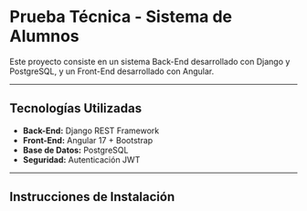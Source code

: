 # Prueba Técnica - Sistema de Alumnos

Este proyecto consiste en un sistema Back-End desarrollado con Django y PostgreSQL, y un Front-End desarrollado con Angular.

---

## Tecnologías Utilizadas
- **Back-End:** Django REST Framework
- **Front-End:** Angular 17 + Bootstrap
- **Base de Datos:** PostgreSQL
- **Seguridad:** Autenticación JWT

---

## Instrucciones de Instalación
